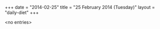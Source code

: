 +++
date = "2014-02-25"
title = "25 February 2014 (Tuesday)"
layout = "daily-diet"
+++

<p>&lt;no entries&gt;</p>